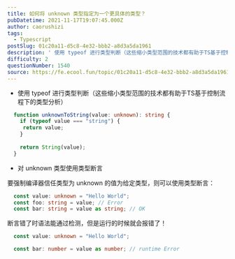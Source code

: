 ```yaml
---
title: 如何将 unknown 类型指定为一个更具体的类型？
pubDatetime: 2021-11-17T19:07:45.000Z
author: caorushizi
tags:
  - Typescript
postSlug: 01c20a11-d5c8-4e32-bbb2-a8d3a5da1961
description: ' 使用 typeof 进行类型判断（这些缩小类型范围的技术都有助于TS基于控制流程下的类型分析） function unknownToString(value: unknown): string { if (typeof value === "string") { return value; } return String(value); } 对 unknown 类型使用类型断言 要强制编译器信任'
difficulty: 2
questionNumber: 1540
source: https://fe.ecool.fun/topic/01c20a11-d5c8-4e32-bbb2-a8d3a5da1961
---
```


* 使用 typeof 进行类型判断（这些缩小类型范围的技术都有助于TS基于控制流程下的类型分析）
```ts
  function unknownToString(value: unknown): string {
    if (typeof value === "string") {
     return value;
    }
  
    return String(value);
  }
```

* 对 unknown 类型使用类型断言

要强制编译器信任类型为 unknown 的值为给定类型，则可以使用类型断言：

```ts
  const value: unknown = "Hello World";
  const foo: string = value; // Error
  const bar: string = value as string; // OK
```

断言错了时语法能通过检测，但是运行的时候就会报错了！

```ts
  const value: unknown = "Hello World";

  const bar: number = value as number; // runtime Error
```
